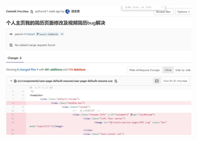 ![](https://github.com/Escaay/works-show/blob/main/%E4%BD%9C%E5%93%81%E5%B1%95%E7%A4%BA/%E4%B8%AA%E4%BA%BA%E4%B8%BB%E9%A1%B5%E6%88%91%E7%9A%84%E7%AE%80%E5%8E%86%E9%A1%B5%E9%9D%A2%E4%BF%AE%E6%94%B9%E5%8F%8A%E8%A7%86%E9%A2%91%E7%AE%80%E5%8E%86bug%E8%A7%A3%E5%86%B3.jpg)
